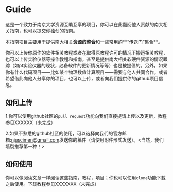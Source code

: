 # Guide
  这是一个致力于南京大学资源互助互享的项目，你可以在此翻阅他人贡献的南大相关指南，也可以提交你独创的指南。
  
  本指南项目主要用于提供南大相关**资源的整合**和一些常用的**“传送门”集合**。
  
  你可以上传你原作的软件相关教程或者在取得原教程许可的情况下搬运相关教程，也可以上传实验仪器等操作教程和指南，甚至是提供南大相关软硬件资源的情况跟踪（如pt实验仪器的现状，必备软件的更新情况等等）也是被提倡的。另外，如果你有什么代码项目——比如某个物理数值计算项目——需要与他人共同合作，或者希望借此向他人分享你的项目，也可以上传，或者向我们提供你的github项目信息。
  
## 如何上传

  1.你可以使用github社区的`pull request`功能向我们直接提请上传以及更新，教程参见XXXXXX（未完成）
  
  2.如果不熟悉的github社区的使用，可以选择向我们的官方邮箱:<njuscimen@gmail.com>发送你的稿件（请使用附件形式发送）。<当然，我们墙裂推荐第一种！>
  
## 如何使用

  你可以像阅读文章一样阅读这些指南，教程，项目；你也可以使用`clone`功能下载之后使用。下载教程参见XXXXXXX（未完成）
